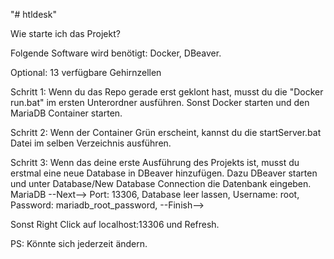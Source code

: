 "# htldesk" 

Wie starte ich das Projekt?

Folgende Software wird benötigt: Docker, DBeaver.

Optional: 13 verfügbare Gehirnzellen

Schritt 1:
Wenn du das Repo gerade erst geklont hast, musst du die "Docker run.bat" im ersten Unterordner ausführen. 
Sonst Docker starten und den MariaDB Container starten.

Schritt 2: 
Wenn der Container Grün erscheint, kannst du die startServer.bat Datei im selben Verzeichnis ausführen.

Schritt 3:
Wenn das deine erste Ausführung des Projekts ist, musst du erstmal eine neue Database in DBeaver hinzufügen.
Dazu DBeaver starten und unter Database/New Database Connection die Datenbank eingeben.
MariaDB --Next-->
Port: 13306, 
Database leer lassen,
Username: root,
Password: mariadb_root_password, --Finish-->

Sonst Right Click auf localhost:13306 und Refresh.

PS: Könnte sich jederzeit ändern.
